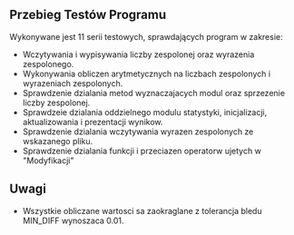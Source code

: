 ## Przebieg Testów Programu
Wykonywane jest 11 serii testowych, sprawdających program w zakresie:
- Wczytywania i wypisywania liczby zespolonej oraz wyrazenia zespolonego. 
- Wykonywania obliczen arytmetycznych na liczbach zespolonych i wyrazeniach zespolonych.
- Sprawdzenie dzialania metod wyznaczajacych modul oraz sprzezenie liczby zespolonej.
- Sprawdzeie dzialania oddzielnego modulu statystyki, inicjalizacji, aktualizowania i prezentacji wynikow. 
- Sprawdzenie dzialania wczytywania wyrazen zespolonych ze wskazanego pliku.
- Sprawdzenie dzialania funkcji i przeciazen operatorw ujetych w "Modyfikacji"

## Uwagi 
- Wszystkie obliczane wartosci sa zaokraglane z tolerancja bledu MIN_DIFF wynoszaca 0.01. 